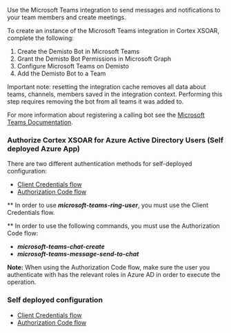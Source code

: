 Use the Microsoft Teams integration to send messages and notifications to your team members and create meetings. 

To create an instance of the Microsoft Teams integration in Cortex XSOAR, complete the following:

1. Create the Demisto Bot in Microsoft Teams
2. Grant the Demisto Bot Permissions in Microsoft Graph
3. Configure Microsoft Teams on Demisto
4. Add the Demisto Bot to a Team
 
Important note: resetting the integration cache removes all data about teams, channels, members saved in the integration context. Performing this step requires removing the bot from all teams it was added to.

For more information about registering a calling bot see the [Microsoft Teams Documentation](https://docs.microsoft.com/en-us/microsoftteams/platform/bots/calls-and-meetings/registering-calling-bot#add-microsoft-graph-permissions).

### Authorize Cortex XSOAR for Azure Active Directory Users (Self deployed Azure App)

There are two different authentication methods for self-deployed configuration: 
- [Client Credentials flow](https://docs.microsoft.com/en-us/azure/active-directory/develop/v2-oauth2-client-creds-grant-flow)
- [Authorization Code flow](https://docs.microsoft.com/en-us/azure/active-directory/develop/v2-oauth2-auth-code-flow)

** In order to use ***microsoft-teams-ring-user***, you must use the Client Credentials flow.

** In order to use the following commands, you must use the Authorization Code flow:
  - ***microsoft-teams-chat-create***
  - ***microsoft-teams-message-send-to-chat***


**Note:** When using the Authorization Code flow, make sure the user you authenticate with has the relevant roles in Azure AD in order to execute the operation.

### Self deployed configuration
- [Client Credentials flow](https://xsoar.pan.dev/docs/reference/articles/microsoft-integrations---authentication#self-deployed-application)
- [Authorization Code flow](https://xsoar.pan.dev/docs/reference/articles/microsoft-integrations---authentication#authorize-on-behalf-of-a-user)